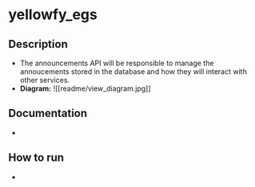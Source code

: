 # yellowfy_egs
## Description
- The announcements API will be responsible to manage the annoucements stored in the database and how they will interact with other services.
- **Diagram:** ![[readme/view_diagram.jpg]]

## Documentation
-

## How to run
-
